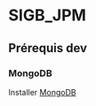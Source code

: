 # SIGB_JPM

## Prérequis dev

### MongoDB

Installer [MongoDB](https://www.mongodb.com/docs/manual/installation/)